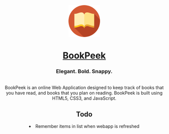 <div align="center">
  <img src="https://github.com/Ultra24/BookPeek/blob/main/docs/android-chrome-512x512.png" width = "20%" height = "20%">
  <h1><a href = "https://ultra24.github.io/BookPeek">BookPeek</a></h1>
  <h3>Elegant. Bold. Snappy.</h3>
  <br>
  BookPeek is an online Web Application designed to keep track of books that you have read, and books that you plan on reading. BookPeek is built using HTML5, CSS3, and JavaScript.
  <h2>Todo</h2>
  <li> Remember items in list when webapp is refreshed </li>
</div>
